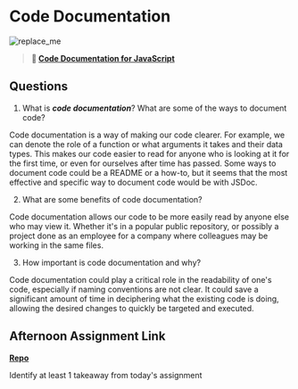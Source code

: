 # Code Documentation

![replace_me](https://codeworks.blob.core.windows.net/public/assets/img/illustrations/placeholder.svg)

> **📖 [Code Documentation for JavaScript](https://codeworksacademy.com/fs-student-guide/resources/wk7/02-JSDocs)**

## Questions

1. What is ***code documentation***? What are some of the ways to document code?

Code documentation is a way of making our code clearer. For example, we can denote the role of a function or what arguments it takes and their data types. This makes our code easier to read for anyone who is looking at it for the first time, or even for ourselves after time has passed. Some ways to document code could be a README or a how-to, but it seems that the most effective and specific way to document code would be with JSDoc.

2. What are some benefits of code documentation?

Code documentation allows our code to be more easily read by anyone else who may view it. Whether it's in a popular public repository, or possibly a project done as an employee for a company where colleagues may be working in the same files.

3. How important is code documentation and why?

Code documentation could play a critical role in the readability of one's code, especially if naming conventions are not clear. It could save a significant amount of time in deciphering what the existing code is doing, allowing the desired changes to quickly be targeted and executed.

## Afternoon Assignment Link

**[Repo](https://github.com/ElizabethKeyes/<ASSIGNMENT_REPO>)**

Identify at least 1 takeaway from today's assignment
